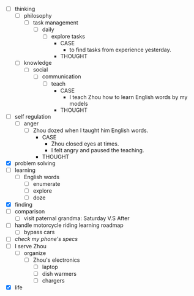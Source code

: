 - [ ] thinking
    - [ ] philosophy
        - [ ] task management
            - [ ] daily
                - [ ] explore tasks
                    - CASE
                        - to find tasks from experience yesterday.
                    - THOUGHT
    - [ ] knowledge
        - [ ] social
            - [ ] communication
                - [ ] teach
                    - CASE
                        - I teach Zhou how to learn English words by my models
                    - THOUGHT 
- [ ] self regulation
    - [ ] anger
        - [ ] Zhou dozed when I taught him English words.
            - CASE
                - Zhou closed eyes at times.
                - I felt angry and paused the teaching.
            - THOUGHT
- [x] problem solving
- [ ] learning
    - [ ] English words
        - [ ] enumerate
        - [ ] explore
        - [ ] doze
- [x] finding
- [ ] comparison
    - [ ] visit paternal grandma: Saturday V.S After
- [ ] handle motorcycle riding learning roadmap
    - [ ] bypass cars
- [ ] *check my phone's specs*
- [ ] I serve Zhou
    - [ ] organize
        - [ ] Zhou's electronics
            - [ ] laptop
            - [ ] dish warmers
            - [ ] chargers
- [x] life